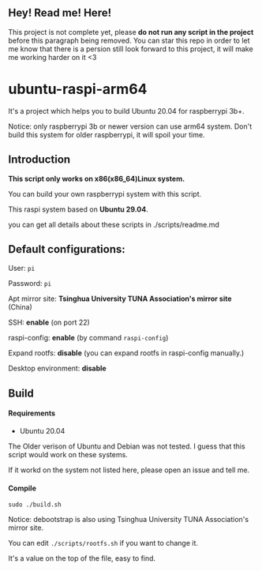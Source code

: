 Hey! Read me! Here!
---
This project is not complete yet, please **do not run any script in the project** before this paragraph being removed.
You can star this repo in order to let me know that there is a persion still look forward to this project, it will make me working harder on it <3

# ubuntu-raspi-arm64
It's a project which helps you to build Ubuntu 20.04 for raspberrypi 3b+.

Notice: only raspberrypi 3b or newer version can use arm64 system. Don't build this system for older raspberrypi, it will spoil your time.

Introduction
---

**This script only works on x86(x86_64)Linux system.**

You can build your own raspberrypi system with this script.

This raspi system based on **Ubuntu 29.04**.

you can get all details about these scripts in ./scripts/readme.md

Default configurations:
---

User: `pi`

Password: `pi`

Apt mirror site: **Tsinghua University TUNA Association's mirror site** (China)

SSH: **enable** (on port 22)

raspi-config: **enable** (by command `raspi-config`)

Expand rootfs: **disable** (you can expand rootfs in raspi-config manually.)

Desktop environment: **disable**

Build
---
#### Requirements
+ Ubuntu 20.04

The Older verison of Ubuntu and Debian was not tested. I guess that this script would work on these systems.

If it workd on the system not listed here, please open an issue and tell me.

#### Compile
`sudo ./build.sh`

Notice: debootstrap is also using Tsinghua University TUNA Association's mirror site.

You can edit `./scripts/rootfs.sh` if you want to change it.

It's a value on the top of the file, easy to find.
